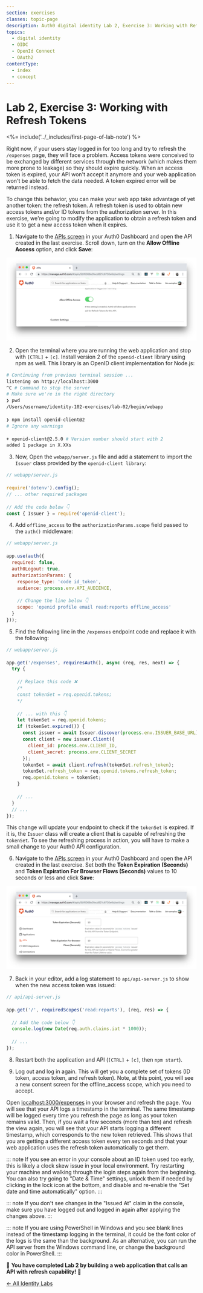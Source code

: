 ```yaml
---
section: exercises
classes: topic-page
description: Auth0 digital identity Lab 2, Exercise 3: Working with Refresh Tokens
topics:
  - digital identity
  - OIDC
  - OpenId Connect
  - OAuth2
contentType:
  - index
  - concept
---
```

# Lab 2, Exercise 3: Working with Refresh Tokens

<%= include('../_includes/first-page-of-lab-note') %>

Right now, if your users stay logged in for too long and try to refresh the `/expenses` page, they will face a problem. Access tokens were conceived to be exchanged by different services through the network (which makes them more prone to leakage) so they should expire quickly. When an access token is expired, your API won't accept it anymore and your web application won't be able to fetch the data needed. A token expired error will be returned instead.

To change this behavior, you can make your web app take advantage of yet another token: the refresh token. A refresh token is used to obtain new access tokens and/or ID tokens from the authorization server. In this exercise, we're going to modify the application to obtain a refresh token and use it to get a new access token when it expires.

1. Navigate to the [APIs screen](${manage_url}/#/apis) in your Auth0 Dashboard and open the API created in the last exercise. Scroll down, turn on the **Allow Offline Access** option, and click **Save**:

![Allow API to grant offline access](/media/articles/identity-labs/lab-02-api-allow-offline.png)

2. Open the terminal where you are running the web application and stop with `[CTRL]` + `[c]`. Install version 2 of the `openid-client` library using npm as well. This library is an OpenID client implementation for Node.js:

```bash
# Continuing from previous terminal session ...
listening on http://localhost:3000
^C # Command to stop the server
# Make sure we're in the right directory
❯ pwd
/Users/username/identity-102-exercises/lab-02/begin/webapp

❯ npm install openid-client@2
# Ignore any warnings

+ openid-client@2.5.0 # Version number should start with 2
added 1 package in X.XXs
```

3. Now, Open the `webapp/server.js` file and add a statement to import the `Issuer` class provided by the `openid-client library`:

```js
// webapp/server.js

require('dotenv').config();
// ... other required packages

// Add the code below 👇
const { Issuer } = require('openid-client');
```

4. Add `offline_access` to the `authorizationParams.scope` field passed to the `auth()` middleware:

```js
// webapp/server.js

app.use(auth({
  required: false,
  auth0Logout: true,
  authorizationParams: {
    response_type: 'code id_token',
    audience: process.env.API_AUDIENCE,

    // Change the line below 👇
    scope: 'openid profile email read:reports offline_access'
  }
}));
```

5. Find the following line in the `/expenses` endpoint code and replace it with the following:

```js
// webapp/server.js

app.get('/expenses', requiresAuth(), async (req, res, next) => {
  try {

    // Replace this code ❌
    /*
    const tokenSet = req.openid.tokens;
    */

    // ... with this 👇
    let tokenSet = req.openid.tokens;
    if (tokenSet.expired()) {
      const issuer = await Issuer.discover(process.env.ISSUER_BASE_URL);
      const client = new issuer.Client({
        client_id: process.env.CLIENT_ID,
        client_secret: process.env.CLIENT_SECRET
      });
      tokenSet = await client.refresh(tokenSet.refresh_token);
      tokenSet.refresh_token = req.openid.tokens.refresh_token;
      req.openid.tokens = tokenSet;
    }

    // ...
  }
  // ...
});
```

This change will update your endpoint to check if the `tokenSet` is expired. If it is, the `Issuer` class will create a client that is capable of refreshing the `tokenSet`. To see the refreshing process in action, you will have to make a small change to your Auth0 API configuration.

6. Navigate to the [APIs screen](${manage_url}/#/apis) in your Auth0 Dashboard and open the API created in the last exercise. Set both the **Token Expiration (Seconds)** and **Token Expiration For Browser Flows (Seconds)** values to 10 seconds or less and click **Save**:

![Access token expiration time](/media/articles/identity-labs/lab-02-api-token-expiration.png)

7. Back in your editor, add a log statement to `api/api-server.js` to show when the new access token was issued:

```js
// api/api-server.js

app.get('/', requiredScopes('read:reports'), (req, res) => {

  // Add the code below 👇
  console.log(new Date(req.auth.claims.iat * 1000));

  // ...
});
```

8. Restart both the application and API (`[CTRL]` + `[c]`, then `npm start`).

9. Log out and log in again. This will get you a complete set of tokens (ID token, access token, and refresh token). Note, at this point, you will see a new consent screen for the offline_access scope, which you need to accept.

Open [localhost:3000/expenses](http://localhost:3000/expenses) in your browser and refresh the page. You will see that your API logs a timestamp in the terminal. The same timestamp will be logged every time you refresh the page as long as your token remains valid. Then, if you wait a few seconds (more than ten) and refresh the view again, you will see that your API starts logging a different timestamp, which corresponds to the new token retrieved. This shows that you are getting a different access token every ten seconds and that your web application uses the refresh token automatically to get them.

::: note
If you see an error in your console about an ID token used too early, this is likely a clock skew issue in your local environment. Try restarting your machine and walking through the login steps again from the beginning. You can also try going to "Date & Time" settings, unlock them if needed by clicking in the lock icon at the bottom, and disable and re-enable the "Set date and time automatically" option.
:::

::: note
If you don't see changes in the "Issued At" claim in the console, make sure you have logged out and logged in again after applying the changes above.
:::

::: note
If you are using PowerShell in Windows and you see blank lines instead of the timestamp logging in the terminal, it could be the font color of the logs is the same than the background. As an alternative, you can run the API server from the Windows command line, or change the background color in PowerShell.
:::

🎉 **You have completed Lab 2 by building a web application that calls an API with refresh capability!** 🎉

<a href="/identity-labs/" class="btn btn-transparent">← All Identity Labs</a>
